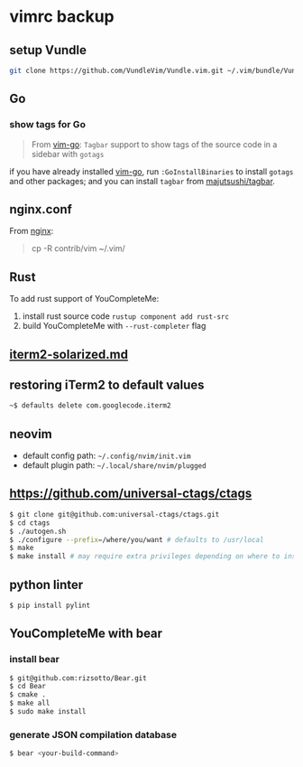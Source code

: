 # vimrc backup

## setup Vundle

```bash
git clone https://github.com/VundleVim/Vundle.vim.git ~/.vim/bundle/Vundle.vim
```

## Go

### show tags for Go

> From [vim-go](https://github.com/fatih/vim-go):
> `Tagbar` support to show tags of the source code in a sidebar with `gotags`

if you have already installed [vim-go](https://github.com/fatih/vim-go), run `:GoInstallBinaries` to
install `gotags` and other packages; and you can install `tagbar` from [majutsushi/tagbar](https://github.com/majutsushi/tagbar).

## nginx.conf

From [nginx](https://github.com/nginx/nginx/blob/release-1.11.10/contrib/README#L17):

> cp -R contrib/vim ~/.vim/

## Rust

To add rust support of YouCompleteMe:  

1. install rust source code `rustup component add rust-src`
2. build YouCompleteMe with `--rust-completer` flag

## [iterm2-solarized.md](https://gist.github.com/kevin-smets/8568070)

## restoring iTerm2 to default values

```bash
~$ defaults delete com.googlecode.iterm2
```

## neovim

- default config path: `~/.config/nvim/init.vim`
- default plugin path: `~/.local/share/nvim/plugged`

## https://github.com/universal-ctags/ctags

```bash
$ git clone git@github.com:universal-ctags/ctags.git
$ cd ctags
$ ./autogen.sh
$ ./configure --prefix=/where/you/want # defaults to /usr/local
$ make
$ make install # may require extra privileges depending on where to install
```

## python linter

```bash
$ pip install pylint
```

## YouCompleteMe with bear

### install bear

```bash
$ git@github.com:rizsotto/Bear.git
$ cd Bear
$ cmake .
$ make all
$ sudo make install
```

### generate JSON compilation database

```bash
$ bear <your-build-command>
```
